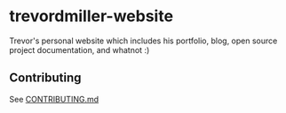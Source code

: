 # trevordmiller-website

Trevor's personal website which includes his portfolio, blog, open source project documentation, and whatnot :)

## Contributing

See [CONTRIBUTING.md](CONTRIBUTING.md)
